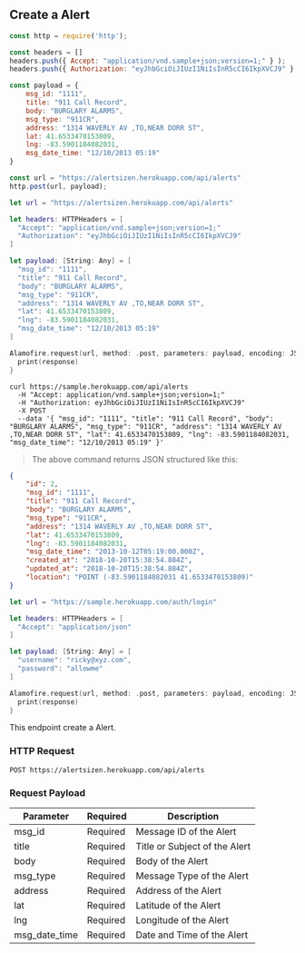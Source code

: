 ## Create a Alert

```javascript
const http = require('http');

const headers = [] 
headers.push({ Accept: "application/vnd.sample+json;version=1;" } ); 
headers.push({ Authorization: "eyJhbGciOiJIUzI1NiIsInR5cCI6IkpXVCJ9" } ); 

const payload = {
    msg_id: "1111",
    title: "911 Call Record",
    body: "BURGLARY ALARMS",
    msg_type: "911CR",
    address: "1314 WAVERLY AV ,TO,NEAR DORR ST",
    lat: 41.6533470153809,
    lng: -83.5901184082031,
    msg_date_time: "12/10/2013 05:19"  
}

const url = "https://alertsizen.herokuapp.com/api/alerts"
http.post(url, payload);
```

```swift
let url = "https://alertsizen.herokuapp.com/api/alerts"

let headers: HTTPHeaders = [
  "Accept": "application/vnd.sample+json;version=1;"
  "Authorization": "eyJhbGciOiJIUzI1NiIsInR5cCI6IkpXVCJ9"
]

let payload: [String: Any] = [
  "msg_id": "1111",
  "title": "911 Call Record",
  "body": "BURGLARY ALARMS",
  "msg_type": "911CR",
  "address": "1314 WAVERLY AV ,TO,NEAR DORR ST",
  "lat": 41.6533470153809,
  "lng": -83.5901184082031,
  "msg_date_time": "12/10/2013 05:19" 
]

Alamofire.request(url, method: .post, parameters: payload, encoding: JSONEncoding.default, headers: headers).responseJSON { response in
  print(response)
}

```

```shell
curl https://sample.herokuapp.com/api/alerts
  -H "Accept: application/vnd.sample+json;version=1;"
  -H "Authorization: eyJhbGciOiJIUzI1NiIsInR5cCI6IkpXVCJ9"
  -X POST
  --data '{ "msg_id": "1111", "title": "911 Call Record", "body": "BURGLARY ALARMS", "msg_type": "911CR", "address": "1314 WAVERLY AV ,TO,NEAR DORR ST", "lat": 41.6533470153809, "lng": -83.5901184082031, "msg_date_time": "12/10/2013 05:19" }'
```


> The above command returns JSON structured like this:

```json
{
    "id": 2,
    "msg_id": "1111",
    "title": "911 Call Record",
    "body": "BURGLARY ALARMS",
    "msg_type": "911CR",
    "address": "1314 WAVERLY AV ,TO,NEAR DORR ST",
    "lat": 41.6533470153809,
    "lng": -83.5901184082031,
    "msg_date_time": "2013-10-12T05:19:00.000Z",
    "created_at": "2018-10-20T15:38:54.884Z",
    "updated_at": "2018-10-20T15:38:54.884Z",
    "location": "POINT (-83.5901184082031 41.6533470153809)"
}
```


```swift
let url = "https://sample.herokuapp.com/auth/login"

let headers: HTTPHeaders = [
  "Accept": "application/json"
]

let payload: [String: Any] = [
  "username": "ricky@xyz.com",
  "password": "allowme"
]

Alamofire.request(url, method: .post, parameters: payload, encoding: JSONEncoding.default, headers: headers).responseJSON { response in
  print(response)
}

```

This endpoint create a Alert.

### HTTP Request

`POST https://alertsizen.herokuapp.com/api/alerts`

### Request Payload

Parameter | Required | Description
--------- | ------- | -----------
msg_id | Required | Message ID of the Alert
title | Required | Title or Subject of the Alert
body | Required | Body of the Alert
msg_type | Required | Message Type of the Alert
address | Required | Address of the Alert
lat | Required | Latitude of the Alert
lng | Required | Longitude of the Alert
msg_date_time | Required | Date and Time of the Alert




